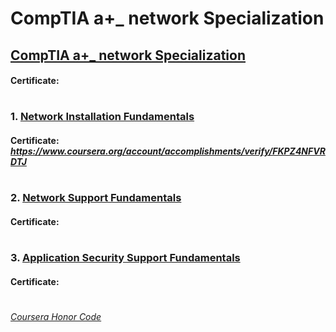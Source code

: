 # CompTIA a+_ network Specialization


## [CompTIA a+_ network Specialization](https://www.coursera.org/specializations/comptia-aplus-network)
####    **Certificate:** 
#

### 1. [Network Installation Fundamentals](https://www.coursera.org/learn/comptia-network-installation-fundamentals?specialization=comptia-aplus-network)

####    **Certificate:** _https://www.coursera.org/account/accomplishments/verify/FKPZ4NFVRDTJ_
#

### 2. [Network Support Fundamentals](https://www.coursera.org/learn/comptia-network-support-fundamentals?specialization=comptia-aplus-network)

####    **Certificate:** 
#

### 3. [Application Security Support Fundamentals](https://www.coursera.org/learn/comptia-application-security-support-fundamentals?specialization=comptia-aplus-network)

####    **Certificate:** 
#




[*Coursera Honor Code*](https://www.coursera.support/s/article/209818863-Coursera-Honor-Code?language=en_US)
